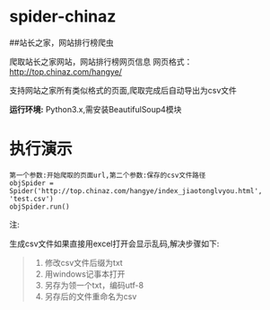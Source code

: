 # spider-chinaz
##站长之家，网站排行榜爬虫

爬取站长之家网站，网站排行榜网页信息
网页格式：http://top.chinaz.com/hangye/

支持网站之家所有类似格式的页面,爬取完成后自动导出为csv文件

**运行环境:**
Python3.x,需安装BeautifulSoup4模块

# 执行演示


```
第一个参数:开始爬取的页面url,第二个参数:保存的csv文件路径
objSpider = Spider('http://top.chinaz.com/hangye/index_jiaotonglvyou.html', 'test.csv')
objSpider.run()
```


注:

生成csv文件如果直接用excel打开会显示乱码,解决步骤如下:
>1. 修改csv文件后缀为txt
>2. 用windows记事本打开
>3. 另存为领一个txt，编码utf-8
>4. 另存后的文件重命名为csv
